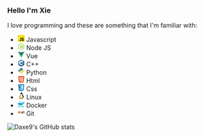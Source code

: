 ### Hello I'm Xie

I love programming and these are something that I'm familiar with:

-   ![Javascript](/images/javascript.png) Javascript
-   ![NodeJS](/images/node-js.png) Node JS
-   ![Vuejs](/images/vuejs.png) Vue
-   ![C++](/images/c.png) C++
-   ![python](/images/python.png) Python
-   ![HTML](/images/html5.png) Html
-   ![CSS](/images/css3.png) Css
-   ![Linux](/images/linux.png) Linux
-   ![Docker](/images/docker.png) Docker
-   ![Git](/images/git.png) Git

![Daxe9's GitHub stats](https://github-readme-stats.vercel.app/api?username=daxe9&show_icons=true&theme=gruvbox)
